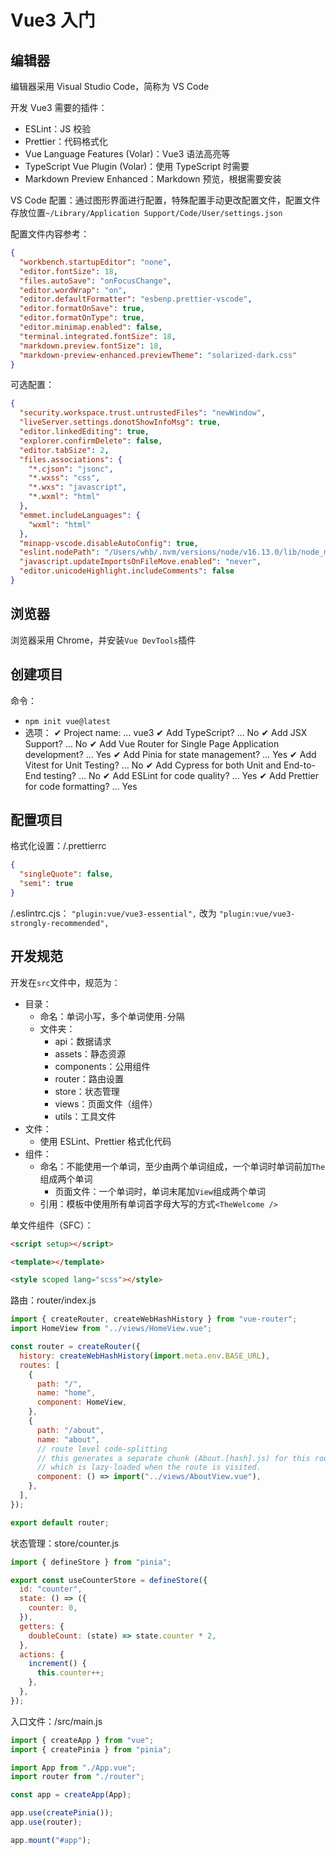 # Vue3 入门

## 编辑器

编辑器采用 Visual Studio Code，简称为 VS Code

开发 Vue3 需要的插件：

- ESLint：JS 校验
- Prettier：代码格式化
- Vue Language Features (Volar)：Vue3 语法高亮等
- TypeScript Vue Plugin (Volar)：使用 TypeScript 时需要
- Markdown Preview Enhanced：Markdown 预览，根据需要安装

VS Code 配置：通过图形界面进行配置，特殊配置手动更改配置文件，配置文件存放位置`~/Library/Application Support/Code/User/settings.json`

配置文件内容参考：

```json
{
  "workbench.startupEditor": "none",
  "editor.fontSize": 18,
  "files.autoSave": "onFocusChange",
  "editor.wordWrap": "on",
  "editor.defaultFormatter": "esbenp.prettier-vscode",
  "editor.formatOnSave": true,
  "editor.formatOnType": true,
  "editor.minimap.enabled": false,
  "terminal.integrated.fontSize": 18,
  "markdown.preview.fontSize": 18,
  "markdown-preview-enhanced.previewTheme": "solarized-dark.css"
}
```

可选配置：

```json
{
  "security.workspace.trust.untrustedFiles": "newWindow",
  "liveServer.settings.donotShowInfoMsg": true,
  "editor.linkedEditing": true,
  "explorer.confirmDelete": false,
  "editor.tabSize": 2,
  "files.associations": {
    "*.cjson": "jsonc",
    "*.wxss": "css",
    "*.wxs": "javascript",
    "*.wxml": "html"
  },
  "emmet.includeLanguages": {
    "wxml": "html"
  },
  "minapp-vscode.disableAutoConfig": true,
  "eslint.nodePath": "/Users/whb/.nvm/versions/node/v16.13.0/lib/node_modules",
  "javascript.updateImportsOnFileMove.enabled": "never",
  "editor.unicodeHighlight.includeComments": false
}
```

## 浏览器

浏览器采用 Chrome，并安装`Vue DevTools`插件

## 创建项目

命令：

- `npm init vue@latest`
- 选项：
  ✔ Project name: … vue3
  ✔ Add TypeScript? … No
  ✔ Add JSX Support? … No
  ✔ Add Vue Router for Single Page Application development? … Yes
  ✔ Add Pinia for state management? … Yes
  ✔ Add Vitest for Unit Testing? … No
  ✔ Add Cypress for both Unit and End-to-End testing? … No
  ✔ Add ESLint for code quality? … Yes
  ✔ Add Prettier for code formatting? … Yes

## 配置项目

格式化设置：/.prettierrc

```json
{
  "singleQuote": false,
  "semi": true
}
```

/.eslintrc.cjs：
`"plugin:vue/vue3-essential",` 改为 `"plugin:vue/vue3-strongly-recommended",`

## 开发规范

开发在`src`文件中，规范为：

- 目录：
  - 命名：单词小写，多个单词使用`-`分隔
  - 文件夹：
    - api：数据请求
    - assets：静态资源
    - components：公用组件
    - router：路由设置
    - store：状态管理
    - views：页面文件（组件）
    - utils：工具文件
- 文件：
  - 使用 ESLint、Prettier 格式化代码
- 组件：
  - 命名：不能使用一个单词，至少由两个单词组成，一个单词时单词前加`The`组成两个单词
    - 页面文件：一个单词时，单词末尾加`View`组成两个单词
  - 引用：模板中使用所有单词首字母大写的方式`<TheWelcome />`

单文件组件（SFC）：

```html
<script setup></script>

<template></template>

<style scoped lang="scss"></style>
```

路由：router/index.js

```js
import { createRouter, createWebHashHistory } from "vue-router";
import HomeView from "../views/HomeView.vue";

const router = createRouter({
  history: createWebHashHistory(import.meta.env.BASE_URL),
  routes: [
    {
      path: "/",
      name: "home",
      component: HomeView,
    },
    {
      path: "/about",
      name: "about",
      // route level code-splitting
      // this generates a separate chunk (About.[hash].js) for this route
      // which is lazy-loaded when the route is visited.
      component: () => import("../views/AboutView.vue"),
    },
  ],
});

export default router;
```

状态管理：store/counter.js

```js
import { defineStore } from "pinia";

export const useCounterStore = defineStore({
  id: "counter",
  state: () => ({
    counter: 0,
  }),
  getters: {
    doubleCount: (state) => state.counter * 2,
  },
  actions: {
    increment() {
      this.counter++;
    },
  },
});
```

入口文件：/src/main.js

```js
import { createApp } from "vue";
import { createPinia } from "pinia";

import App from "./App.vue";
import router from "./router";

const app = createApp(App);

app.use(createPinia());
app.use(router);

app.mount("#app");
```
